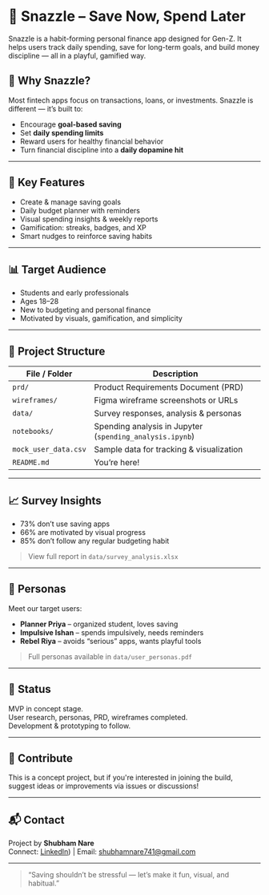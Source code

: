 # 💸 Snazzle – Save Now, Spend Later

Snazzle is a habit-forming personal finance app designed for Gen-Z. It helps users track daily spending, save for long-term goals, and build money discipline — all in a playful, gamified way.

## 🚀 Why Snazzle?

Most fintech apps focus on transactions, loans, or investments. Snazzle is different — it’s built to:
- Encourage **goal-based saving**
- Set **daily spending limits**
- Reward users for healthy financial behavior
- Turn financial discipline into a **daily dopamine hit**

---

## 🧠 Key Features

- Create & manage saving goals  
- Daily budget planner with reminders  
- Visual spending insights & weekly reports  
- Gamification: streaks, badges, and XP  
- Smart nudges to reinforce saving habits  

---

## 📊 Target Audience

- Students and early professionals  
- Ages 18–28  
- New to budgeting and personal finance  
- Motivated by visuals, gamification, and simplicity

---

## 📁 Project Structure

| File / Folder        | Description                                   |
|----------------------|-----------------------------------------------|
| `prd/`               | Product Requirements Document (PRD)           |
| `wireframes/`        | Figma wireframe screenshots or URLs           |
| `data/`              | Survey responses, analysis & personas         |
| `notebooks/`         | Spending analysis in Jupyter (`spending_analysis.ipynb`) |
| `mock_user_data.csv` | Sample data for tracking & visualization      |
| `README.md`          | You’re here!                                  |

---

## 📈 Survey Insights

- 73% don’t use saving apps  
- 66% are motivated by visual progress  
- 85% don’t follow any regular budgeting habit

> View full report in `data/survey_analysis.xlsx`

---

## 🎯 Personas

Meet our target users:
- **Planner Priya** – organized student, loves saving
- **Impulsive Ishan** – spends impulsively, needs reminders
- **Rebel Riya** – avoids “serious” apps, wants playful tools

> Full personas available in `data/user_personas.pdf`

---

## 📍 Status

MVP in concept stage.  
User research, personas, PRD, wireframes completed.  
Development & prototyping to follow.

---

## 🙌 Contribute

This is a concept project, but if you're interested in joining the build, suggest ideas or improvements via issues or discussions!

---

## 📬 Contact

Project by **Shubham Nare**  
Connect: [LinkedIn](https://www.linkedin.com/in/shubham-nare-2b2a79221/)) | Email: [shubhamnare741@gmail.com](mailto:shubhamnare741@gmail.com)

---

> “Saving shouldn’t be stressful — let’s make it fun, visual, and habitual.”
